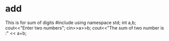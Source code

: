 # add
This is for sum of digits
#include<iostream>
using namespace std;
  int a,b;
  cout<<"Enter two numbers";
  cin>>a>>b;
  cout<<"The sum of two number is :"  << a+b;

